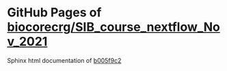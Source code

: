 GitHub Pages of [biocorecrg/SIB_course_nextflow_Nov_2021](https://github.com/biocorecrg/SIB_course_nextflow_Nov_2021.git)
===
Sphinx html documentation of [b005f9c2](https://github.com/biocorecrg/SIB_course_nextflow_Nov_2021/tree/b005f9c20dc4147a557fd798325e2dc4146bc97e)
